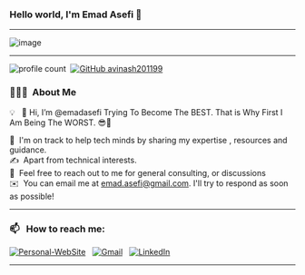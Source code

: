 ### Hello world, I'm Emad Asefi  👋 

-----

<p align="center">
 
![image](https://user-images.githubusercontent.com/61057666/169029838-74df663d-2e62-4d77-bdff-b43f7d63f00f.png)

</p>

-----

![profile count](https://komarev.com/ghpvc/?username=emadasefi&color=red)&nbsp;
[![GitHub avinash201199](https://img.shields.io/github/followers/emadasefi?label=follow&style=social)](https://github.com/emadasefi)&nbsp;
### 👨🏻‍💻 &nbsp;About Me

💡 &nbsp; 👋 Hi, I’m @emadasefi Trying To Become The BEST. That is Why First I Am Being The WORST. 😎💪

🌱 &nbsp;I'm on track to help tech minds by sharing my expertise , resources and guidance.\
✍️ &nbsp;Apart from technical interests.\
💬 &nbsp;Feel free to reach out to me for general consulting, or discussions \
✉️ &nbsp;You can email me at emad.asefi@gmail.com. I'll try to respond as soon as possible!

-----
### 📫 &nbsp; How to reach me:


<a href="https://emadasefi.ir/"><img alt="Personal-WebSite" src="https://img.shields.io/badge/Personal WebSite%20-%230077B5.svg?&style=flat&logoColor=white"/></a> &nbsp;
<a href="mailto:emad.asefi@gmail.com"><img alt="Gmail" src="https://img.shields.io/badge/Gmail-D14836?style=flat&logo=gmail&logoColor=white" /></a> &nbsp;
<a href="https://linkedin.com/in/emadasefi"><img alt="LinkedIn" src="https://img.shields.io/badge/linkedin%20-%230077B5.svg?&style=flat&logo=linkedin&logoColor=white"/></a> &nbsp;

-----  
